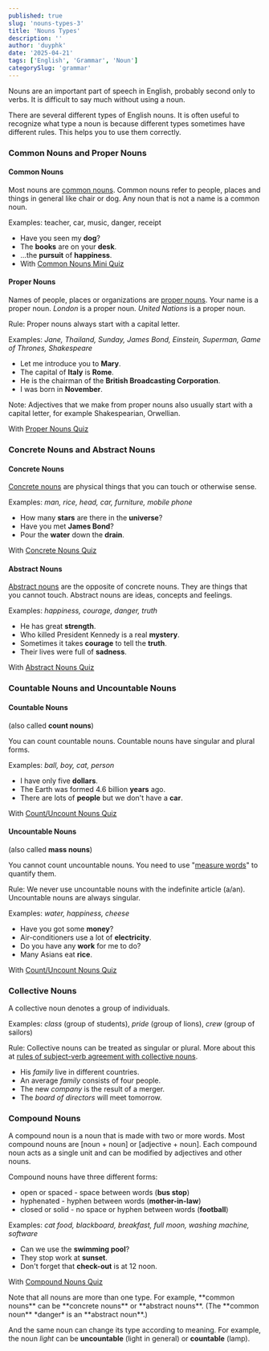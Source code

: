 ```yaml
---
published: true
slug: 'nouns-types-3'
title: 'Nouns Types'
description: ''
author: 'duyphk'
date: '2025-04-21'
tags: ['English', 'Grammar', 'Noun']
categorySlug: 'grammar'
---
```


Nouns are an important part of speech in English, probably second only to verbs. It is difficult to say much without using a noun.

There are several different types of English nouns. It is often useful to recognize what type a noun is because different types sometimes have different rules. This helps you to use them correctly.

### Common Nouns and Proper Nouns

#### Common Nouns

Most nouns are [common nouns](https://www.englishclub.com/grammar/nouns-common.php). Common nouns refer to people, places and things in general like chair or dog. Any noun that is not a name is a common noun.

Examples: teacher, car, music, danger, receipt

- Have you seen my **dog**?
- The **books** are on your **desk**.
- ...the **pursuit** of **happiness**.
- With [Common Nouns Mini Quiz](https://www.englishclub.com/grammar/nouns-common.php#miniquiz)

#### Proper Nouns

Names of people, places or organizations are [proper nouns](https://www.englishclub.com/grammar/nouns-proper.php). Your name is a proper noun. *London* is a proper noun. *United Nations* is a proper noun.

Rule: Proper nouns always start with a capital letter.

Examples: *Jane, Thailand, Sunday, James Bond, Einstein, Superman, Game of Thrones, Shakespeare*

- Let me introduce you to **Mary**.
- The capital of **Italy** is **Rome**.
- He is the chairman of the **British Broadcasting Corporation**.
- I was born in **November**.

Note: Adjectives that we make from proper nouns also usually start with a capital letter, for example Shakespearian, Orwellian.

With [Proper Nouns Quiz](https://www.englishclub.com/grammar/nouns-common.php#miniquiz)

### Concrete Nouns and Abstract Nouns

#### Concrete Nouns

[Concrete nouns](https://www.englishclub.com/grammar/nouns-concrete.php) are physical things that you can touch or otherwise sense.

Examples: *man, rice, head, car, furniture, mobile phone*

- How many **stars** are there in the **universe**?
- Have you met **James Bond**?
- Pour the **water** down the **drain**.

With [Concrete Nouns Quiz](https://www.englishclub.com/grammar/nouns-concrete-quiz.php)

#### Abstract Nouns

[Abstract nouns](https://www.englishclub.com/grammar/nouns-abstract.php) are the opposite of concrete nouns. They are things that you cannot touch. Abstract nouns are ideas, concepts and feelings.

Examples: *happiness, courage, danger, truth*

- He has great **strength**.
- Who killed President Kennedy is a real **mystery**.
- Sometimes it takes **courage** to tell the **truth**.
- Their lives were full of **sadness**.

With [Abstract Nouns Quiz](https://www.englishclub.com/grammar/nouns-abstract-quiz.php)

### Countable Nouns and Uncountable Nouns

#### Countable Nouns 

(also called **count nouns**)

You can count countable nouns. Countable nouns have singular and plural forms.

Examples: *ball, boy, cat, person*

- I have only five **dollars**.
- The Earth was formed 4.6 billion **years** ago.
- There are lots of **people** but we don't have a **car**.

With [Count/Uncount Nouns Quiz](https://www.englishclub.com/grammar/nouns-count-quiz.php)

#### Uncountable Nouns

(also called **mass nouns**)

You cannot count uncountable nouns. You need to use "[measure words](https://www.englishclub.com/vocabulary/nouns-uncountable-measure-words.php)" to quantify them.

Rule: We never use uncountable nouns with the indefinite article (a/an). Uncountable nouns are always singular.

Examples: *water, happiness, cheese*

- Have you got some **money**?
- Air-conditioners use a lot of **electricity**.
- Do you have any **work** for me to do?
- Many Asians eat **rice**.

With [Count/Uncount Nouns Quiz](https://www.englishclub.com/grammar/nouns-count-quiz.php)

### Collective Nouns

A collective noun denotes a group of individuals.

Examples: *class* (group of students), *pride* (group of lions), *crew* (group of sailors)

Rule: Collective nouns can be treated as singular or plural. More about this at [rules of subject-verb agreement with collective nouns](https://www.englishclub.com/grammar/subject-verb-agreement-collective-nouns.php).

- His *family* live in different countries.
- An average *family* consists of four people.
- The new *company* is the result of a merger.
- The *board of directors* will meet tomorrow.

### Compound Nouns

A compound noun is a noun that is made with two or more words. Most compound nouns are [noun + noun] or [adjective + noun]. Each compound noun acts as a single unit and can be modified by adjectives and other nouns.

Compound nouns have three different forms:

- open or spaced - space between words (**bus stop**)
- hyphenated - hyphen between words (**mother-in-law**)
- closed or solid - no space or hyphen between words (**football**)

Examples: *cat food, blackboard, breakfast, full moon, washing machine, software*

- Can we use the **swimming pool**?
- They stop work at **sunset**.
- Don't forget that **check-out** is at 12 noon.

With [Compound Nouns Quiz](https://www.englishclub.com/grammar/nouns-compound-quiz.php)


<callout type="success" title="💡 Tip">
Note that all nouns are more than one type. For example, **common nouns** can be **concrete nouns** or **abstract nouns**. (The **common noun** *danger* is an **abstract noun**.)

And the same noun can change its type according to meaning. For example, the noun *light* can be **uncountable** (light in general) or **countable** (lamp).
</callout>
